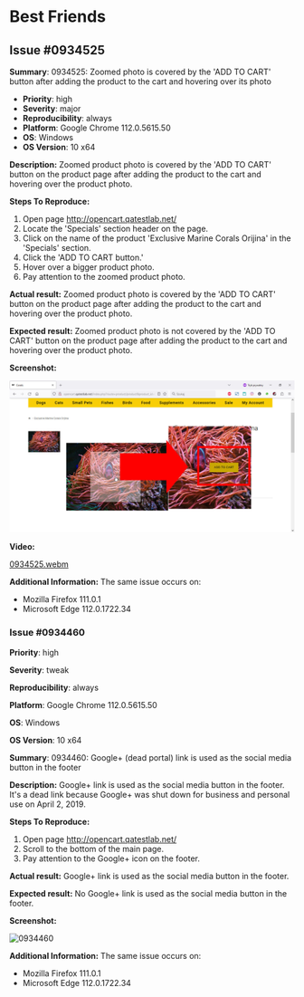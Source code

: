# Best Friends
## Issue #0934525

**Summary**: 0934525: Zoomed photo is covered by the 'ADD TO CART' button after adding the product to the cart and hovering over its photo

- **Priority**: high
- **Severity**: major
- **Reproducibility**: always
- **Platform**: Google Chrome 112.0.5615.50
- **OS**: Windows
- **OS Version**: 10 x64

**Description:** Zoomed product photo is covered by the 'ADD TO CART' button on the product page after adding the product to the cart and hovering over the product photo.

**Steps To Reproduce:**
1. Open page http://opencart.qatestlab.net/
2. Locate the 'Specials' section header on the page.
3. Click on the name of the product 'Exclusive Marine Corals Orijina' in the 'Specials' section.
4. Click the 'ADD TO CART button.'
5. Hover over a bigger product photo.
6. Pay attention to the zoomed product photo.

**Actual result:** Zoomed product photo is covered by the 'ADD TO CART' button on the product page after adding the product to the cart and hovering over the product photo.

**Expected result:** Zoomed product photo is not covered by the 'ADD TO CART' button on the product page after adding the product to the cart and hovering over the product photo.

**Screenshot:**

![0934525](/Best_Friends/files/0934525.jpg)

**Video:**

[0934525.webm](0934525.webm)

**Additional Information:** The same issue occurs on:
- Mozilla Firefox 111.0.1
- Microsoft Edge 112.0.1722.34
### Issue #0934460

**Priority**: high

**Severity**: tweak

**Reproducibility**: always

**Platform**: Google Chrome 112.0.5615.50

**OS**: Windows

**OS Version**: 10 x64

**Summary**: 0934460: Google+ (dead portal) link is used as the social media button in the footer

**Description:** Google+ link is used as the social media button in the footer. It's a dead link because Google+ was shut down for business and personal use on April 2, 2019.

**Steps To Reproduce:**
1. Open page http://opencart.qatestlab.net/
2. Scroll to the bottom of the main page.
3. Pay attention to the Google+ icon on the footer.

**Actual result:** Google+ link is used as the social media button in the footer.

**Expected result:** No Google+ link is used as the social media button in the footer.

**Screenshot:**

![0934460](0934460.jpg)

**Additional Information:** The same issue occurs on:
- Mozilla Firefox 111.0.1
- Microsoft Edge 112.0.1722.34
